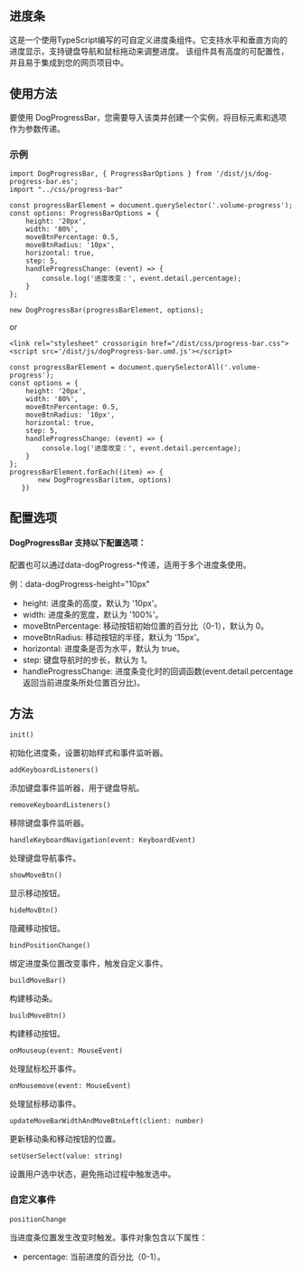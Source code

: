 ## 进度条

这是一个使用TypeScript编写的可自定义进度条组件。它支持水平和垂直方向的进度显示，支持键盘导航和鼠标拖动来调整进度。
该组件具有高度的可配置性，并且易于集成到您的网页项目中。

## 使用方法

要使用 DogProgressBar，您需要导入该类并创建一个实例，将目标元素和选项作为参数传递。

### 示例

~~~
import DogProgressBar, { ProgressBarOptions } from '/dist/js/dog-progress-bar.es';
import "../css/progress-bar"

const progressBarElement = document.querySelector('.volume-progress');
const options: ProgressBarOptions = {
    height: '20px',
    width: '80%',
    moveBtnPercentage: 0.5,
    moveBtnRadius: '10px',
    horizontal: true,
    step: 5,
    handleProgressChange: (event) => {
        console.log('进度改变：', event.detail.percentage);
    }
};

new DogProgressBar(progressBarElement, options);
~~~

or

~~~
<link rel="stylesheet" crossorigin href="/dist/css/progress-bar.css">
<script src='/dist/js/dogProgress-bar.umd.js'></script>

const progressBarElement = document.querySelectorAll('.volume-progress');
const options = {
    height: '20px',
    width: '80%',
    moveBtnPercentage: 0.5,
    moveBtnRadius: '10px',
    horizontal: true,
    step: 5,
    handleProgressChange: (event) => {
        console.log('进度改变：', event.detail.percentage);
    }
};
progressBarElement.forEach((item) => {
       new DogProgressBar(item, options)
   })
~~~

## 配置选项

#### DogProgressBar 支持以下配置选项：

配置也可以通过data-dogProgress-*传递，适用于多个进度条使用。

例：data-dogProgress-height="10px"

* height: 进度条的高度，默认为 '10px'。
* width: 进度条的宽度，默认为 '100%'。
* moveBtnPercentage: 移动按钮初始位置的百分比（0-1），默认为 0。
* moveBtnRadius: 移动按钮的半径，默认为 '15px'。
* horizontal: 进度条是否为水平，默认为 true。
* step: 键盘导航时的步长，默认为 1。
* handleProgressChange: 进度条变化时的回调函数(event.detail.percentage 返回当前进度条所处位置百分比)。

## 方法

`init()`

初始化进度条，设置初始样式和事件监听器。

`addKeyboardListeners()`

添加键盘事件监听器，用于键盘导航。

`removeKeyboardListeners()`

移除键盘事件监听器。

`handleKeyboardNavigation(event: KeyboardEvent)`

处理键盘导航事件。

`showMoveBtn()`

显示移动按钮。

`hideMovBtn()`

隐藏移动按钮。

`bindPositionChange()`

绑定进度条位置改变事件，触发自定义事件。

`buildMoveBar()`

构建移动条。

`buildMoveBtn()`

构建移动按钮。

`onMouseup(event: MouseEvent)`

处理鼠标松开事件。

`onMousemove(event: MouseEvent)`

处理鼠标移动事件。

`updateMoveBarWidthAndMoveBtnLeft(client: number)`

更新移动条和移动按钮的位置。

`setUserSelect(value: string)`

设置用户选中状态，避免拖动过程中触发选中。

### 自定义事件

`positionChange`

当进度条位置发生改变时触发。事件对象包含以下属性：

* percentage: 当前进度的百分比（0-1）。
